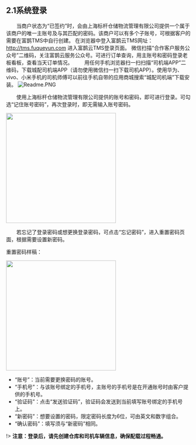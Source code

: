 ## 2.1系统登录
&emsp;&emsp;当商户状态为“已签约”时，会由上海标杆仓储物流管理有限公司提供一个属于该商户的唯一主账号及与其匹配的密码。该商户可以有多个子账号，可根据客户的需要在富鹊TMS中自行创建。
在浏览器中登入富鹊云TMS网址：http://tms.fuqueyun.com 进入富鹊云TMS登录页面。
微信扫描“合作客户服务公众号”二维码，关注富鹊云服务公众号。可进行订单查询，用主账号和密码登录老板看板，查看当天订单情况。
&emsp;&emsp;用任何手机浏览器扫一扫扫描“司机端APP”二维码，下载城配司机端APP（请勿使用微信扫一扫下载司机APP）。使用华为、vivo、小米手机的司机师傅可以前往手机自带的应用商城搜索“城配司机端”下载安装。
![Readme.PNG](https://i.loli.net/2019/01/14/5c3c5c8a40382.png)

&emsp;&emsp;使用上海标杆仓储物流管理有限公司提供的账号和密码，即可进行登录。可勾选“记住账号密码”，再次登录时，即无需输入账号密码。

<img src="https://i.loli.net/2019/01/12/5c3a0d4bcef76.jpg" width = "300" height = "300"  align=center />

<!--![1.1login.jpg](https://i.loli.net/2019/01/12/5c3a0d4bcef76.jpg ':size=400x400')-->

&emsp;&emsp;若忘记了登录密码或想更换登录密码，可点击“忘记密码”，进入重置密码页面，根据需要设置新密码。  

重置密码样稿：

<img src="https://i.loli.net/2019/01/12/5c3a0d4c2e366.jpg" width = "300" height = "300"  align=center />

<!-- ![1.2resetPassword.jpg](https://i.loli.net/2019/01/12/5c3a0d4c2e366.jpg) -->
* “账号”：当前需要更换密码的账号。
* “手机号”：与该账号绑定的手机号，主账号的手机号是在开通账号时由客户提供的手机号。
* “验证码”：点击“发送验证码”，验证码会发送到当前填写账号绑定的手机号上。
* “新密码”：想要设置的密码，限定密码长度为6位，可由英文和数字组合。
* “确认密码”：填写须与“新密码”相同。

!> **注意：登录后，请先创建仓库和司机车辆信息，确保配载过程畅通。**


<!--![d.gif](https://i.loli.net/2019/01/13/5c3a12c0874b5.gif)-->

